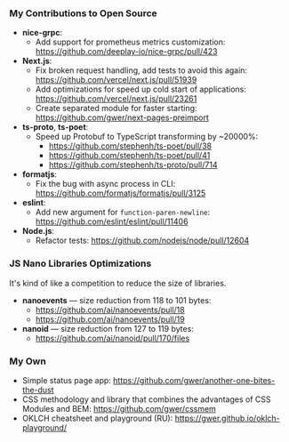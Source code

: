 ### My Contributions to Open Source
- **nice-grpc**:
  - Add support for prometheus metrics customization: https://github.com/deeplay-io/nice-grpc/pull/423
- **Next.js**:
  - Fix broken request handling, add tests to avoid this again: https://github.com/vercel/next.js/pull/51939
  - Add optimizations for speed up cold start of applications: https://github.com/vercel/next.js/pull/23261
  - Create separated module for faster starting: https://github.com/gwer/next-pages-preimport
- **ts-proto**, **ts-poet**:
  - Speed up Protobuf to TypeScript transforming by ~20000%:
    - https://github.com/stephenh/ts-poet/pull/38
    - https://github.com/stephenh/ts-poet/pull/41
    - https://github.com/stephenh/ts-proto/pull/714
- **formatjs**:
  - Fix the bug with async process in CLI: https://github.com/formatjs/formatjs/pull/3125
- **eslint**:
  - Add new argument for `function-paren-newline`: https://github.com/eslint/eslint/pull/11406
- **Node.js**:
  - Refactor tests: https://github.com/nodejs/node/pull/12604
 
### JS Nano Libraries Optimizations
It's kind of like a competition to reduce the size of libraries.

- **nanoevents** — size reduction from 118 to 101 bytes:
  - https://github.com/ai/nanoevents/pull/18
  - https://github.com/ai/nanoevents/pull/19
- **nanoid** — size reduction from 127 to 119 bytes:
  - https://github.com/ai/nanoid/pull/170/files

### My Own
- Simple status page app: https://github.com/gwer/another-one-bites-the-dust
- CSS methodology and library that combines the advantages of CSS Modules and BEM: https://github.com/gwer/cssmem
- OKLCH cheatsheet and playground (RU): https://gwer.github.io/oklch-playground/
  
